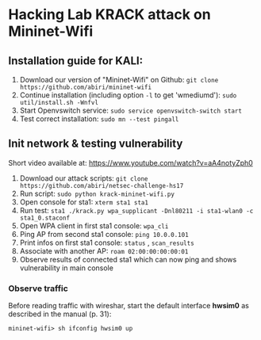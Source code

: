 # Hacking Lab KRACK attack on Mininet-Wifi

## Installation guide for KALI:

1. Download our version of "Mininet-Wifi" on Github: `git clone https://github.com/abiri/mininet-wifi`
2. Continue installation (including option `-l` to get 'wmediumd'): `sudo util/install.sh -Wnfvl`
3. Start Openvswitch service: `sudo service openvswitch-switch start`
4. Test correct installation: `sudo mn --test pingall`

## Init network & testing vulnerability

Short video available at: https://www.youtube.com/watch?v=aA4notyZph0

1. Download our attack scripts: `git clone https://github.com/abiri/netsec-challenge-hs17`
2. Run script: `sudo python krack-mininet-wifi.py`
3. Open console for sta1: `xterm sta1 sta1`
4. Run test: `sta1 ./krack.py wpa_supplicant -Dnl80211 -i sta1-wlan0 -c sta1_0.staconf`
5. Open WPA client in first sta1 console: `wpa_cli`
6. Ping AP from second sta1 console: `ping 10.0.0.101`
7. Print infos on first sta1 console: `status` , `scan_results`
8. Associate with another AP: `roam 02:00:00:00:00:01`
9. Observe results of connected sta1 which can now ping and shows vulnerability in main console

### Observe traffic

Before reading traffic with wireshar, start the default interface **hwsim0** as described in the manual (p. 31):

`mininet-wifi> sh ifconfig hwsim0 up`
